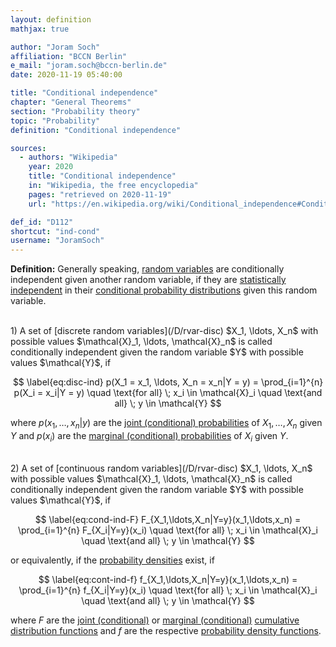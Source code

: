 ```yaml
---
layout: definition
mathjax: true

author: "Joram Soch"
affiliation: "BCCN Berlin"
e_mail: "joram.soch@bccn-berlin.de"
date: 2020-11-19 05:40:00

title: "Conditional independence"
chapter: "General Theorems"
section: "Probability theory"
topic: "Probability"
definition: "Conditional independence"

sources:
  - authors: "Wikipedia"
    year: 2020
    title: "Conditional independence"
    in: "Wikipedia, the free encyclopedia"
    pages: "retrieved on 2020-11-19"
    url: "https://en.wikipedia.org/wiki/Conditional_independence#Conditional_independence_of_random_variables"

def_id: "D112"
shortcut: "ind-cond"
username: "JoramSoch"
---
```



**Definition:** Generally speaking, [random variables](/D/rvar) are conditionally independent given another random variable, if they are [statistically independent](/D/ind) in their [conditional probability distributions](/D/dist-cond) given this random variable.

<br>
1) A set of [discrete random variables](/D/rvar-disc) $X_1, \ldots, X_n$ with possible values $\mathcal{X}_1, \ldots, \mathcal{X}_n$ is called conditionally independent given the random variable $Y$ with possible values $\mathcal{Y}$, if

$$ \label{eq:disc-ind}
p(X_1 = x_1, \ldots, X_n = x_n|Y = y) = \prod_{i=1}^{n} p(X_i = x_i|Y = y) \quad \text{for all} \; x_i \in \mathcal{X}_i \quad \text{and all} \; y \in \mathcal{Y}
$$

where $p(x_1, \ldots, x_n \vert y)$ are the [joint (conditional) probabilities](/D/prob-joint) of $X_1, \ldots, X_n$ given $Y$ and $p(x_i)$ are the [marginal (conditional) probabilities](/D/prob-marg) of $X_i$ given $Y$.

<br>
2) A set of [continuous random variables](/D/rvar-disc) $X_1, \ldots, X_n$ with possible values $\mathcal{X}_1, \ldots, \mathcal{X}_n$ is called conditionally independent given the random variable $Y$ with possible values $\mathcal{Y}$, if

$$ \label{eq:cond-ind-F}
F_{X_1,\ldots,X_n|Y=y}(x_1,\ldots,x_n) = \prod_{i=1}^{n} F_{X_i|Y=y}(x_i) \quad \text{for all} \; x_i \in \mathcal{X}_i \quad \text{and all} \; y \in \mathcal{Y}
$$

or equivalently, if the [probability densities](/D/pdf) exist, if

$$ \label{eq:cont-ind-f}
f_{X_1,\ldots,X_n|Y=y}(x_1,\ldots,x_n) = \prod_{i=1}^{n} f_{X_i|Y=y}(x_i) \quad \text{for all} \; x_i \in \mathcal{X}_i \quad \text{and all} \; y \in \mathcal{Y}
$$

where $F$ are the [joint (conditional)](/D/dist-joint) or [marginal (conditional)](/D/dist-marg) [cumulative distribution functions](/D/cdf) and $f$ are the respective [probability density functions](/D/pdf).